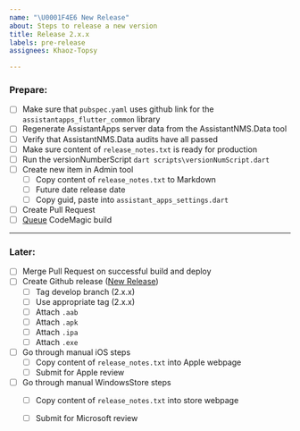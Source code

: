 ```yaml
---
name: "\U0001F4E6 New Release"
about: Steps to release a new version
title: Release 2.x.x
labels: pre-release
assignees: Khaoz-Topsy

---
```


### Prepare:
- [ ] Make sure that `pubspec.yaml` uses github link for the `assistantapps_flutter_common` library
- [ ] Regenerate AssistantApps server data from the AssistantNMS.Data tool
- [ ] Verify that AssistantNMS.Data audits have all passed
- [ ] Make sure content of `release_notes.txt` is ready for production
- [ ] Run the versionNumberScript `dart scripts\versionNumScript.dart`
- [ ] Create new item in Admin tool
  - [ ] Copy content of `release_notes.txt` to Markdown
  - [ ] Future date release date
  - [ ] Copy guid, paste into `assistant_apps_settings.dart`
- [ ] Create Pull Request
- [ ] [Queue](https://codemagic.io/app/5d9da9057a0a9500105180bf/workflow/5ef3374ec0adbfe0fdee431d/settings) CodeMagic build 

---

### Later:
- [ ] Merge Pull Request on successful build and deploy
- [ ] Create Github release ([New Release](https://github.com/AssistantNMS/App/releases/new))
  - [ ] Tag develop branch (2.x.x)
  - [ ] Use appropriate tag (2.x.x)
  - [ ] Attach `.aab`
  - [ ] Attach `.apk`
  - [ ] Attach `.ipa`
  - [ ] Attach `.exe`
- [ ] Go through manual iOS steps
  - [ ] Copy content of `release_notes.txt` into Apple webpage
  - [ ] Submit for Apple review
- [ ] Go through manual WindowsStore steps
  - [ ] Copy content of `release_notes.txt` into store webpage
  - [ ] Submit for Microsoft review

